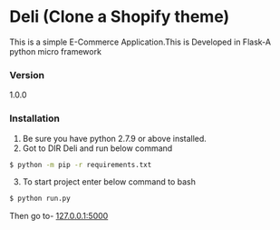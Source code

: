 # Deli (Clone a Shopify theme)

This is a simple E-Commerce Application.This is Developed in Flask-A python micro framework

### Version
1.0.0

### Installation
1. Be sure you have python 2.7.9 or above installed.
2. Got to DIR Deli and run below command 
```sh
$ python -m pip -r requirements.txt
```

3. To start project enter below command to bash
```sh
$ python run.py
```
Then go to-
[127.0.0.1:5000](127.0.0.1:5000)
